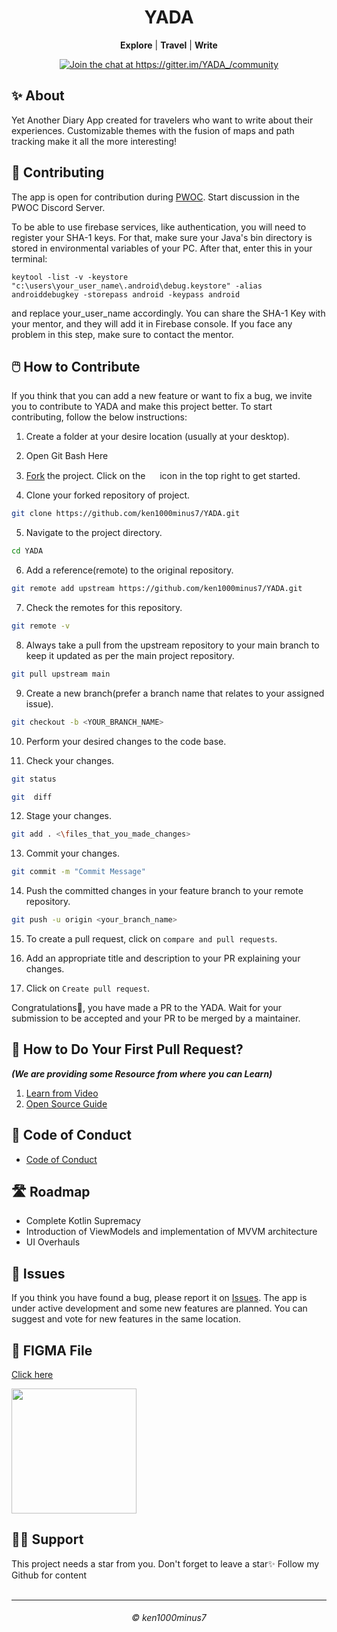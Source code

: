 <div align="center">
<h1 id="yada">YADA</h1>
<p><strong>Explore</strong> | <strong>Travel</strong> | <strong>Write</strong></p>
<p><a href="https://gitter.im/YADA_/community?utm_source=badge&amp;utm_medium=badge&amp;utm_campaign=pr-badge&amp;utm_content=badge"><img src="https://badges.gitter.im/YADA_/community.svg" alt="Join the chat at https://gitter.im/YADA_/community"></a></p>
</div>

## ✨ About

Yet Another Diary App created for travelers who want to write about their experiences. Customizable themes with the fusion of maps and path tracking make it all the more interesting! 

## 🤝 Contributing

The app is open for contribution during [PWOC](https://pwoc.vercel.app/). Start discussion in the PWOC Discord Server. 

To be able to use firebase services, like authentication, you will need to register your SHA-1 keys.
For that, make sure your Java's bin directory is stored in environmental variables of your PC. 
After that, enter this in your terminal:
```
keytool -list -v -keystore "c:\users\your_user_name\.android\debug.keystore" -alias androiddebugkey -storepass android -keypass android 
```
 and replace  your_user_name accordingly.
You can share the SHA-1 Key with your mentor, and they will add it in Firebase console.
If you face any problem in this step, make sure to contact the mentor.





## 🖱️ How to Contribute 

If you think that you can add a new feature or want to fix a bug, we invite you to contribute to YADA and make this project better. To start contributing, follow the below instructions:

1. Create a folder at your desire location (usually at your desktop).

2. Open Git Bash Here


3. [Fork](https://github.com/ken1000minus7/YADA) the project. Click on the <a href="https://github.com/ken1000minus7/YADA/fork"><img src="https://i.imgur.com/G4z1kEe.png" height="15" width="15"></a> icon in the top right to get started.

4. Clone your forked repository of project.

```bash
git clone https://github.com/ken1000minus7/YADA.git
```

5. Navigate to the project directory.

```bash
cd YADA
```

6. Add a reference(remote) to the original repository.

```bash
git remote add upstream https://github.com/ken1000minus7/YADA.git
```

7. Check the remotes for this repository.

```bash
git remote -v
```

8. Always take a pull from the upstream repository to your main branch to keep it updated as per the main project repository.

```bash
git pull upstream main
```

9. Create a new branch(prefer a branch name that relates to your assigned issue).

```bash
git checkout -b <YOUR_BRANCH_NAME>
```

10. Perform your desired changes to the code base.

11. Check your changes.

```bash
git status
```

```bash
git  diff
```

12. Stage your changes.

```bash
git add . <\files_that_you_made_changes>
```

13. Commit your changes.

```bash
git commit -m "Commit Message"
```

14. Push the committed changes in your feature branch to your remote repository.

```bash
git push -u origin <your_branch_name>
```

15. To create a pull request, click on `compare and pull requests`.

16. Add an appropriate title and description to your PR explaining your changes.

17. Click on `Create pull request`.

Congratulations🎉, you have made a PR to the YADA.
Wait for your submission to be accepted and your PR to be merged by a maintainer.

## 🫴 How to Do Your First Pull Request?  
   ***(We are providing some Resource from where you can Learn)***

1. [Learn from Video](https://www.youtube.com/watch?v=nkuYH40cjo4)
2. [Open Source Guide](https://opensource.guide/how-to-contribute/)

## 🤵 Code of Conduct

- [Code of Conduct](CODE_OF_CONDUCT.md)

## 🛣️ Roadmap

- Complete Kotlin Supremacy
- Introduction of ViewModels and implementation of MVVM architecture
- UI Overhauls

## 🐛 Issues

If you think you have found a bug, please report it on [Issues](https://github.com/ken1000minus7/YADA/issues). The app is under active development and some new features are planned. You can suggest and vote for new features in the same location.

## 🎨 FIGMA File

[Click here](https://www.figma.com/file/VVNKBMvON3t4gZXpNpDNeS/first-page?node-id=0%3A1&t=xcpMwzDkU5J449RP-1)

<img src="https://user-images.githubusercontent.com/78747188/144723438-c91a196a-d486-4f79-adaa-57d91a172052.png" width=200>


## 🙏🏽 Support

This project needs a star️ from you. Don't forget to leave a star✨
Follow my Github for content
<br>
<br>
<hr>
<h6 align="center">© ken1000minus7
<br>
 

